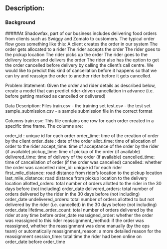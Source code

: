 ## Description:
### Background
#####At Shadowfax, part of our business includes delivering food orders from clients such as Swiggy and Zomato to customers. The typical order flow goes something like this:
A client creates the order in our system
  The order gets allocated to a rider
  The rider accepts the order
  The rider goes to the pickup location
  The rider picks up the order
  The rider goes to the delivery location and delivers the order
  The rider also has the option to get the order cancelled before delivery by calling the client’s call centre. 
      We would like to predict this kind of cancellation before it happens so that we can try and reassign the order 
      to another rider before it gets cancelled.

Problem Statement:
Given the order and rider details as described below, create a model that can predict rider-driven cancellation in 
  advance (i.e. before getting marked as cancelled or delivered)

Data Description:
Files
  train.csv - the training set
  test.csv - the test set
  sample_submission.csv - a sample submission file in the correct format

Columns
train.csv: This file contains one row for each order created in a specific time frame. 
The columns are:

  order_id : unique id for each order
  order_time: time of the creation of order by the client
  order_date : date of the order
  allot_time: time of allocation of order to the rider
  accept_time: time of acceptance of the order by the rider (if available)
  pickup_time: time of pickup of the order (if available)
  delivered_time: time of delivery of the order (if available)
  cancelled_time: time of cancellation of order (if the order was cancelled)
  cancelled: whether the order was cancelled
  rider_id: unique id for each rider
  first_mile_distance: road distance from rider’s location to the pickup location
  last_mile_distance: road distance from pickup location to the delivery location
  allotted_orders: total number of orders allotted to the rider in the 30 days before (not including) order_date
  delivered_orders: total number of orders delivered by the rider in the 30 days before (not including) order_date
  undelivered_orders: total number of orders allotted to but not delivered by the rider (i.e. cancelled) in the 30 days before (not including) order_date
  lifetime_order_count: total number of orders delivered by the rider at any time before order_date
  reassigned_order: whether the order was reassigned to this rider
  reassignment_method: if the order was reassigned, whether the reassignment was done manually (by the ops team) or automatically
  reassignment_reason: a more detailed reason for the reassignment
  session_time: total time the rider had been online on order_date before order_time
